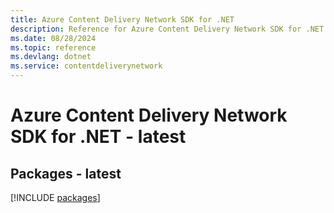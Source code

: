 ```yaml
---
title: Azure Content Delivery Network SDK for .NET
description: Reference for Azure Content Delivery Network SDK for .NET
ms.date: 08/28/2024
ms.topic: reference
ms.devlang: dotnet
ms.service: contentdeliverynetwork
---
```

# Azure Content Delivery Network SDK for .NET - latest
## Packages - latest
[!INCLUDE [packages](content-delivery-network-index.md)]
